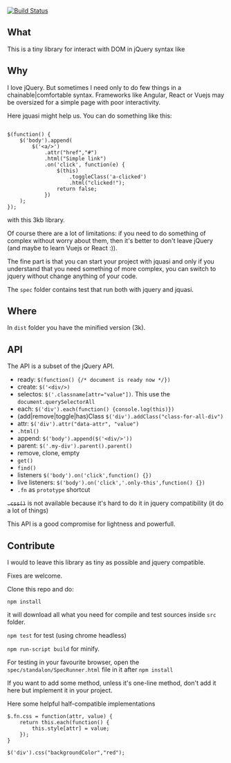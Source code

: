 [![Build Status](https://travis-ci.org/LucaRainone/jquasi.svg?branch=master)](https://travis-ci.org/LucaRainone/jquasi)

## What
This is a tiny library for interact with DOM in jQuery syntax like

## Why

I love jQuery. But sometimes I need only to do few things
in a chainable|comfortable syntax. Frameworks like Angular, React or Vuejs may be
oversized for a simple page with poor interactivity.

Here jquasi might help us. You can do something like this:


```

$(function() {
    $('body').append(
        $('<a/>')
            .attr("href","#")
            .html("Simple link")
            .on('click', function(e) {
                $(this)
                    .toggleClass('a-clicked')
                    .html("clicked!");
                return false;
            })
    );
});

```
with this 3kb library.

Of course there are a lot of limitations: if you need to do
something of complex without worry
about them, then it's better to don't leave jQuery
(and maybe to learn Vuejs or React :)). 

The fine part is that you can start your project with jquasi
and only if you understand that you need something of more complex,
you can switch to jquery without change anything of your code.

The `spec` folder contains test that run both with jquery and jquasi.

## Where

In `dist` folder you have the minified version (3k).

## API

The API is a subset of the jQuery API.

- ready: `$(function() {/* document is ready now */})`
- create: `$('<div/>)`
- selectos: `$('.classname[attr="value"])`. This use the `document.querySelectorAll` 
- each: `$('div').each(function() {console.log(this)})`
- (add|remove|toggle|has)Class `$('div').addClass("class-for-all-div")`
- attr: `$('div').attr("data-attr", "value")`
- `.html()`
- append: `$('body').append($('<div/>'))`
- parent: `$('.my-div').parent().parent()`
- remove, clone, empty
- `get()`
- `find()`
- listeners `$('body').on('click',function() {})`
- live listeners: `$('body').on('click','.only-this',function() {})`
- `.fn` as `prototype` shortcut

<strike>`.css()`</strike> is not available because it's hard to do it in
jquery compatibility (it do a lot of things)

This API is a good compromise for lightness and powerfull.

## Contribute
I would to leave this library as tiny as possible and jquery compatible.

Fixes are welcome.

Clone this repo and do:

`npm install`

it will download all what you need for compile and test sources inside `src` folder.

`npm test` for test (using chrome headless)

`npm run-script build` for minify.

For testing in your favourite browser, open the `spec/standalon/SpecRunner.html` file
in it after `npm install`

If you want to add some method, unless it's one-line method, don't add it here
but implement it in your project.

Here some helpful half-compatible implementations
```
$.fn.css = function(attr, value) {
    return this.each(function() { 
        this.style[attr] = value;
    });
}

$('div').css("backgroundColor","red");
```

